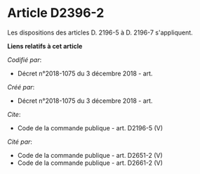 # Article D2396-2

Les dispositions des articles D. 2196-5 à D. 2196-7 s'appliquent.

**Liens relatifs à cet article**

_Codifié par_:

  - Décret n°2018-1075 du 3 décembre 2018 - art.

_Créé par_:

  - Décret n°2018-1075 du 3 décembre 2018 - art.

_Cite_:

  - Code de la commande publique - art. D2196-5 (V)

_Cité par_:

  - Code de la commande publique - art. D2651-2 (V)
  - Code de la commande publique - art. D2661-2 (V)
